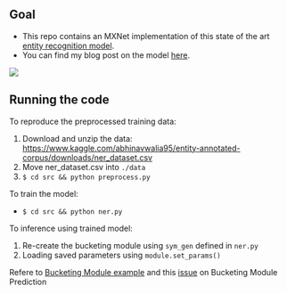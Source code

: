 ## Goal

- This repo contains an MXNet implementation of this state of the art [entity recognition model](https://www.aclweb.org/anthology/Q16-1026).
- You can find my blog post on the model [here](https://opringle.github.io/2018/02/06/CNNLSTM_entity_recognition.html).

![](https://github.com/dmlc/web-data/blob/master/mxnet/example/ner/arch1.png?raw=true)

## Running the code

To reproduce the preprocessed training data:

1. Download and unzip the data: https://www.kaggle.com/abhinavwalia95/entity-annotated-corpus/downloads/ner_dataset.csv
2. Move ner_dataset.csv into `./data`
3. `$ cd src && python preprocess.py`

To train the model:

- `$ cd src && python ner.py`

To inference using trained model:

1. Re-create the bucketing module using `sym_gen` defined in `ner.py`
2. Loading saved parameters using `module.set_params()`

Refere to [Bucketing Module example](https://github.com/apache/incubator-mxnet/blob/e9a590fa6554231fba404dad08acee5cd3e786a8/example/rnn/bucketing/cudnn_rnn_bucketing.py#L167) and this [issue](https://github.com/apache/incubator-mxnet/issues/5008) on Bucketing Module Prediction